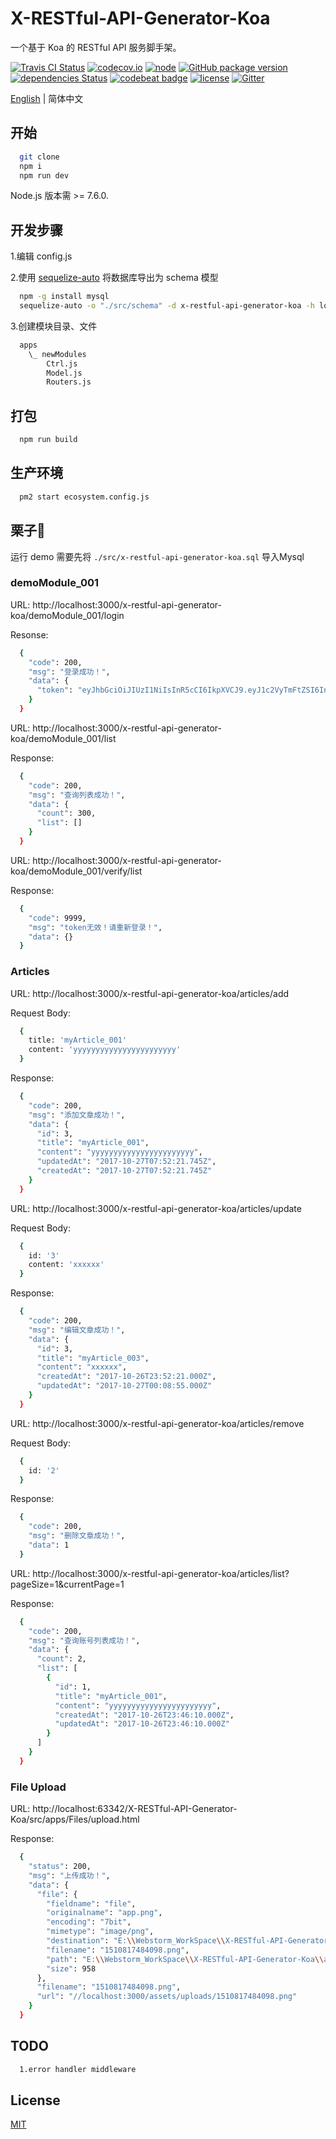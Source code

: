 # X-RESTful-API-Generator-Koa

一个基于 Koa 的 RESTful API 服务脚手架。

[ ![Travis CI Status](https://travis-ci.org/OXOYO/X-RESTful-API-Generator-Koa.svg?branch=master)](https://travis-ci.org/OXOYO/X-RESTful-API-Generator-Koa)
[![codecov.io](https://codecov.io/github/OXOYO/X-RESTful-API-Generator-Koa/coverage.svg?branch=master)](https://codecov.io/github/OXOYO/X-RESTful-API-Generator-Koa?branch=master)
[![node](https://img.shields.io/badge/node-v7.6.0+-blue.svg)](https://nodejs.org/)
[![GitHub package version](https://img.shields.io/github/package-json/v/OXOYO/X-RESTful-API-Generator-Koa.svg)]()
[![dependencies Status](https://david-dm.org/OXOYO/X-RESTful-API-Generator-Koa/status.svg)](https://david-dm.org/OXOYO/X-RESTful-API-Generator-Koa)
[![codebeat badge](https://codebeat.co/badges/824b49d9-dd7f-4502-9965-76aef840f8d2)](https://codebeat.co/projects/github-com-oxoyo-x-restful-api-generator-koa-master)
[![license](https://img.shields.io/github/license/OXOYO/X-RESTful-API-Generator-Koa.svg)]()
[![Gitter](https://img.shields.io/gitter/room/X-RESTful-API-Generator-Koa/chat.svg)](https://gitter.im/X-RESTful-API-Generator-Koa/chat)

[English](./README.md) | 简体中文

## 开始
```bash
  git clone
  npm i
  npm run dev
```
Node.js 版本需 >= 7.6.0.

## 开发步骤
  1.编辑 config.js

  2.使用 [sequelize-auto](https://github.com/sequelize/sequelize-auto) 将数据库导出为 schema 模型

  ```bash
    npm -g install mysql
    sequelize-auto -o "./src/schema" -d x-restful-api-generator-koa -h localhost -u root -p 3306 -e mysql
  ```

  3.创建模块目录、文件
  ```bash
    apps
      \_ newModules
          Ctrl.js
          Model.js
          Routers.js
  ```

## 打包
```bash
  npm run build
```

## 生产环境
```bash
  pm2 start ecosystem.config.js
```

## 栗子🌰

运行 demo 需要先将 `./src/x-restful-api-generator-koa.sql` 导入Mysql

### demoModule_001
  URL: http://localhost:3000/x-restful-api-generator-koa/demoModule_001/login

  Resonse:
  ```bash
    {
      "code": 200,
      "msg": "登录成功！",
      "data": {
        "token": "eyJhbGciOiJIUzI1NiIsInR5cCI6IkpXVCJ9.eyJ1c2VyTmFtZSI6InRlc3QiLCJwYXNzd29yZCI6IjEyMzQ1NiIsImlhdCI6MTUwODkyMTY2OSwiZXhwIjoxNTA5MDA4MDY5fQ.2occtME3kLUDxntJXOz5e1dkspybGIVqbDPRgaE6lZA"
      }
    }
  ```

  URL: http://localhost:3000/x-restful-api-generator-koa/demoModule_001/list

  Response:
  ```bash
    {
      "code": 200,
      "msg": "查询列表成功！",
      "data": {
        "count": 300,
        "list": []
      }
    }
  ```

  URL: http://localhost:3000/x-restful-api-generator-koa/demoModule_001/verify/list

  Response:
  ```bash
    {
      "code": 9999,
      "msg": "token无效！请重新登录！",
      "data": {}
    }
  ```

### Articles

  URL: http://localhost:3000/x-restful-api-generator-koa/articles/add

  Request Body:
  ```bash
    {
      title: 'myArticle_001'
      content: 'yyyyyyyyyyyyyyyyyyyyyyy'
    }
  ```

  Response:
  ```bash
    {
      "code": 200,
      "msg": "添加文章成功！",
      "data": {
        "id": 3,
        "title": "myArticle_001",
        "content": "yyyyyyyyyyyyyyyyyyyyyyy",
        "updatedAt": "2017-10-27T07:52:21.745Z",
        "createdAt": "2017-10-27T07:52:21.745Z"
      }
    }
  ```

  URL: http://localhost:3000/x-restful-api-generator-koa/articles/update

  Request Body:
  ```bash
    {
      id: '3'
      content: 'xxxxxx'
    }
  ```

  Response:
  ```bash
    {
      "code": 200,
      "msg": "编辑文章成功！",
      "data": {
        "id": 3,
        "title": "myArticle_003",
        "content": "xxxxxx",
        "createdAt": "2017-10-26T23:52:21.000Z",
        "updatedAt": "2017-10-27T00:08:55.000Z"
      }
    }
  ```

  URL: http://localhost:3000/x-restful-api-generator-koa/articles/remove

  Request Body:
  ```bash
    {
      id: '2'
    }
  ```

  Response:
  ```bash
    {
      "code": 200,
      "msg": "删除文章成功！",
      "data": 1
    }
  ```

  URL: http://localhost:3000/x-restful-api-generator-koa/articles/list?pageSize=1&currentPage=1

  Response:
  ```bash
    {
      "code": 200,
      "msg": "查询账号列表成功！",
      "data": {
        "count": 2,
        "list": [
          {
            "id": 1,
            "title": "myArticle_001",
            "content": "yyyyyyyyyyyyyyyyyyyyyyy",
            "createdAt": "2017-10-26T23:46:10.000Z",
            "updatedAt": "2017-10-26T23:46:10.000Z"
          }
        ]
      }
    }
  ```

### File Upload
  URL: http://localhost:63342/X-RESTful-API-Generator-Koa/src/apps/Files/upload.html

  Response:
  ```bash
    {
      "status": 200,
      "msg": "上传成功！",
      "data": {
        "file": {
          "fieldname": "file",
          "originalname": "app.png",
          "encoding": "7bit",
          "mimetype": "image/png",
          "destination": "E:\\Webstorm_WorkSpace\\X-RESTful-API-Generator-Koa\\assets\\uploads",
          "filename": "1510817484098.png",
          "path": "E:\\Webstorm_WorkSpace\\X-RESTful-API-Generator-Koa\\assets\\uploads\\1510817484098.png",
          "size": 958
        },
        "filename": "1510817484098.png",
        "url": "//localhost:3000/assets/uploads/1510817484098.png"
      }
    }
  ```

## TODO

```bash
  1.error handler middleware
```

## License
[MIT](http://opensource.org/licenses/MIT)
